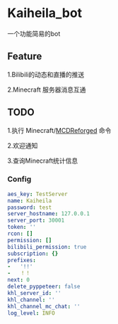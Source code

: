 # Kaiheila_bot

一个功能简易的bot

## Feature

1.Bilibili的动态和直播的推送

2.Minecraft 服务器消息互通

## TODO

1.执行 Minecraft/[MCDReforged](https://github.com/Fallen-Breath/MCDReforged) 命令

2.欢迎通知

3.查询Minecraft统计信息

### Config

```yaml
aes_key: TestServer
name: Kaiheila
password: test
server_hostname: 127.0.0.1
server_port: 30001
token: ''
rcon: []
permission: []
bilibili_permission: true
subscription: {}
prefixes:
-   '!!'
-   ！！
next: 0
delete_pyppeteer: false
khl_server_id: ''
khl_channel: ''
khl_channel_mc_chat: ''
log_level: INFO
```